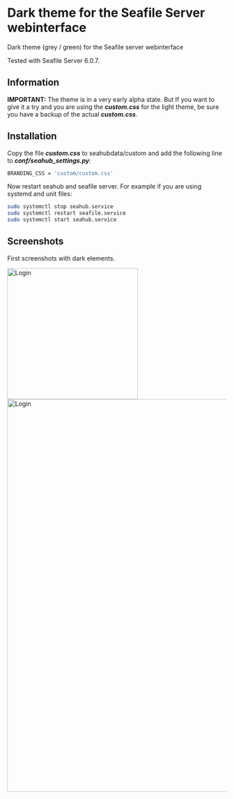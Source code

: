 # Dark theme for the Seafile Server webinterface
Dark theme (grey / green) for the Seafile server webinterface

Tested with Seafile Server 6.0.7.

## Information

**IMPORTANT:** The theme is in a very early alpha state. But If you want to give it a try and you are using the ***custom.css*** for the light theme, be sure you have a backup of the actual ***custom.css***.

## Installation

Copy the file ***custom.css*** to seahubdata/custom and add the following line to ***conf/seahub_settings.py***:

```bash
BRANDING_CSS = 'custom/custom.css'
```
Now restart seahub and seafile server. For example if you are using systemd and unit files:

```bash
sudo systemctl stop seahub.service
sudo systemctl restart seafile.service
sudo systemctl start seahub.service
```

## Screenshots

First screenshots with dark elements.

<img src="https://github.com/focmb/seafile_custom_css_green/blob/dark/screenshots/screenshot1_dark.png" alt="Login" width="300">
<img src="https://github.com/focmb/seafile_custom_css_green/blob/dark/screenshots/screenshot2_dark.png" alt="Login" width="900">
